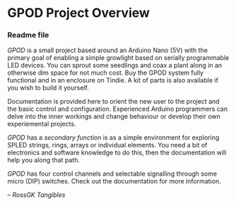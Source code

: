 # GPOD Project Overview
### Readme file

*GPOD* is a small project based around an Arduino Nano (5V) with the primary goal
of enabling a simple growlight based on serially programmable LED devices. You can 
sprout some seedlings and coax a plant along in an otherwise dim space for not much 
cost. Buy the GPOD system fully functional and in an enclosure on Tindie.  A kit of 
parts is also available if you wish to build it yourself.

Documentation is provided here to orient the new user to the project and the basic 
control and configuration.  Experienced Arduino programmers can delve into the inner
workings and change behaviour or develop their own experiemental projects.

_GPOD_ has a _secondary function_ is as a simple environment for exploring SPLED
strings, rings, arrays or individual elements. You need a bit of electronics and
software knowledge to do this, then the documentation will help you along that path.

_GPOD_ has four control channels and selectable signalling through some micro (DIP) 
switches.  Check out the documentation for more information.

– *RossGK Tangibles*
